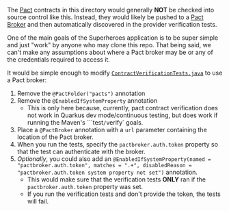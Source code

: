 The [Pact](https://pact.io) contracts in this directory would generally **NOT** be checked into source control like this. Instead, they would likely be pushed to a [Pact Broker](https://docs.pact.io/pact_broker) and then automatically discovered in the provider verification tests.

One of the main goals of the Superheroes application is to be super simple and just "work" by anyone who may clone this repo. That being said, we can't make any assumptions about where a Pact broker may be or any of the credentials required to access it.

It would be simple enough to modify [`ContractVerificationTests.java`](../../java/io/quarkus/sample/superheroes/fight/ContractVerificationTests.java) to use a Pact broker:
1. Remove the `@PactFolder("pacts")` annotation
2. Remove the `@EnabledIfSystemProperty` annotation
    - This is only here because, currently, pact contract verification does not work in Quarkus dev mode/continuous testing, but does work if running the Maven's ```test`/`verify` goals.
3. Place a `@PactBroker` annotation with a `url` parameter containing the location of the Pact broker.
4. When you run the tests, specify the `pactbroker.auth.token` property so that the test can authenticate with the broker.
5. _Optionally_, you could also add an `@EnabledIfSystemProperty(named = "pactbroker.auth.token", matches = ".+", disabledReason = "pactbroker.auth.token system property not set")` annotation.
    - This would make sure that the verification tests **ONLY** ran if the `pactbroker.auth.token` property was set.
    - If you run the verification tests and don't provide the token, the tests will fail.
